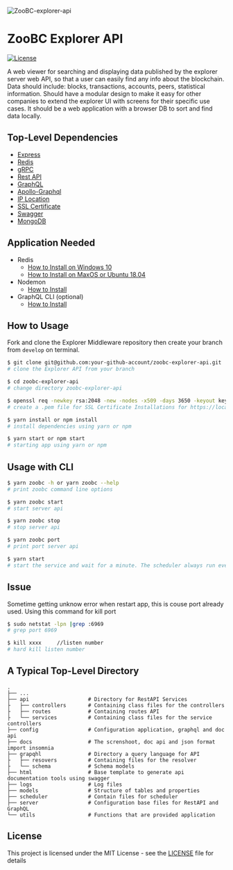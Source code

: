 ![ZooBC-explorer-api](https://user-images.githubusercontent.com/32409305/64093919-9f1b6900-cd8c-11e9-97a6-24385550a53c.png)

# ZooBC Explorer API

[![License](https://img.shields.io/badge/License-Apache%202.0-blue.svg)](https://opensource.org/licenses/Apache-2.0)

A web viewer for searching and displaying data published by the explorer server web API, so that a user can easily find any info about the blockchain. Data should include: blocks, transactions, accounts, peers, statistical information. Should have a modular design to make it easy for other companies to extend the explorer UI with screens for their specific use cases. It should be a web application with a browser DB to sort and find data locally.

## Top-Level Dependencies

- [Express](https://www.npmjs.com/package/express)
- [Redis](https://redis.io/topics/quickstart)
- [gRPC](https://grpc.io/docs/quickstart/node/)
- [Rest API](https://restfulapi.net/)
- [GraphQL](https://graphql.org/code/#javascript)
- [Apollo-Graphql](https://www.apollographql.com/docs/)
- [IP Location](https://www.npmjs.com/package/iplocation)
- [SSL Certificate](https://support.microfocus.com/kb/doc.php?id=7013103)
- [Swagger](https://swagger.io/)
- [MongoDB](https://www.mongodb.com/)

## Application Needed

- Redis
  - [How to Install on Windows 10](https://redislabs.com/blog/redis-on-windows-10/)
  - [How to Install on MaxOS or Ubuntu 18.04](https://www.digitalocean.com/community/tutorials/how-to-install-and-secure-redis-on-ubuntu-18-04)
- Nodemon
  - [How to Install](https://github.com/remy/nodemon#nodemon)
- GraphQL CLI (optional)
  - [How to Install](https://oss.prisma.io/content/graphql-cli/01-overview)

## How to Usage

Fork and clone the Explorer Middleware repository then create your branch from ```develop``` on terminal.

```bash
$ git clone git@github.com:your-github-account/zoobc-explorer-api.git
# clone the Explorer API from your branch

$ cd zoobc-explorer-api
# change directory zoobc-explorer-api

$ openssl req -newkey rsa:2048 -new -nodes -x509 -days 3650 -keyout key.pem -out cert.pem
# create a .pem file for SSL Certificate Installations for https://localhost

$ yarn install or npm install
# install dependencies using yarn or npm

$ yarn start or npm start
# starting app using yarn or npm
```

## Usage with CLI

```bash
$ yarn zoobc -h or yarn zoobc --help
# print zoobc command line options

$ yarn zoobc start
# start server api

$ yarn zoobc stop
# stop server api

$ yarn zoobc port
# print port server api

$ yarn start
# start the service and wait for a minute. The scheduler always run evey minute to check for any updates
```

## Issue

Sometime getting unknow error when restart app, this is couse port already used. Using this command for kill port

```bash
$ sudo netstat -lpn |grep :6969
# grep port 6969

$ kill xxxx     //listen number
# hard kill listen number
```

## A Typical Top-Level Directory

    .
    ├── ...
    ├── api                   # Directory for RestAPI Services
    ├   ├── controllers       # Containing class files for the controllers
    ├   ├── routes            # Containing routes API
    ├   └── services          # Containing class files for the service controllers
    ├── config                # Configuration application, graphql and doc api
    ├── docs                  # The screnshoot, doc api and json format import insomnia
    ├── grapqhl               # Directory a query language for API
    ├   ├── resovers          # Containing files for the resolver
    ├   └── schema            # Schema models
    ├── html                  # Base template to generate api documentation tools using swagger
    ├── logs                  # Log files
    ├── models                # Structure of tables and properties
    ├── scheduler             # Contain files for scheduler
    ├── server                # Configuration base files for RestAPI and GraphQL
    └── utils                 # Functions that are provided application

## License

This project is licensed under the MIT License - see the [LICENSE](LICENSE) file for details
